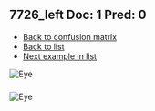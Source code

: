 ## 7726_left Doc: 1 Pred: 0
- [Back to confusion matrix](https://github.com/juliandewit/kaggle_retinopathy/blob/master/matrix.md)
- [Back to list](https://github.com/juliandewit/kaggle_retinopathy/blob/master/lists/10/list.md)
- [Next example in list](https://github.com/juliandewit/kaggle_retinopathy/blob/master/lists/10/77/7788_left.md)

![Eye](https://retinopaty.blob.core.windows.net/size1024/7726_left_1.jpeg)

### 

![Eye]()
